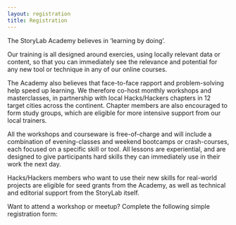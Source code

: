 ```yaml
---
layout: registration
title: Registration
---
```


The StoryLab Academy believes in ‘learning by doing’.
 
Our training is all designed around exercies, using locally relevant data or content, so that you can immediately see the relevance and potential for any new tool or technique in any of our online courses.
 
The Academy also believes that face-to-face rapport and problem-solving help speed up learning. We therefore co-host monthly workshops and masterclasses, in partnership with local Hacks/Hackers chapters in 12 target cities across the continent. Chapter members are also encouraged to form study groups, which are eligible for more intensive support from our local trainers.
 
All the workshops and courseware is free-of-charge and will include a combination of evening-classes and weekend bootcamps or crash-courses, each focused on a specific skill or tool. All lessons are experiential, and are designed to give participants hard skills they can immediately use in their work the next day.
 
Hacks/Hackers members who want to use their new skills for real-world projects are eligible for seed grants from the Academy, as well as technical and editorial support from the StoryLab itself.
 
Want to attend a workshop or meetup? Complete the following simple registration form:

